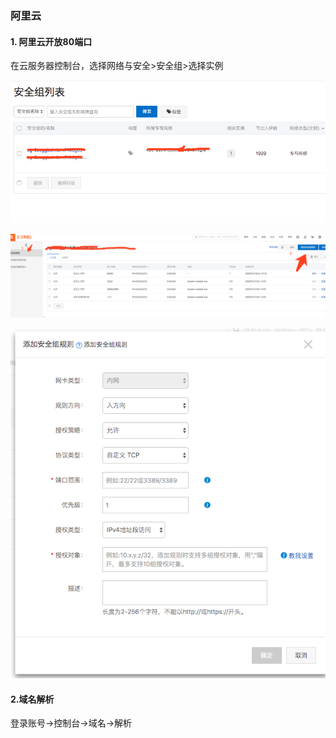 ### 阿里云

#### 1. 阿里云开放80端口

在云服务器控制台，选择网络与安全>安全组>选择实例

![](../../image/aliyun.png)

![aliyun1](../../image/aliyun1.png)

![aliyun2](../../image/aliyun2.png)

#### 2.域名解析

登录账号->控制台->域名->解析

